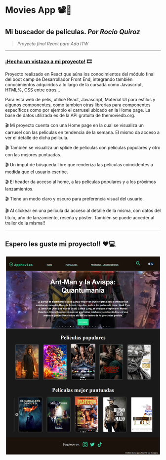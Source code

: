 # Movies App 📽🤗
## Mi buscador de películas. *Por Rocio Quiroz*
> *Proyecto final React para Ada ITW*   
---

### [¡Hecha un vistazo a mi proyecto!](https://vrocioquiroz.github.io/js-tp-generador-de-contrase-as/) 🎞   


Proyecto realizado en React que aúna los conocimientos del módulo final del boot camp de Desarrollador Front End, integrando también conocimientos adquiridos a lo largo de la cursada como Javascript, HTML%, CSS entre otros...

Para esta web de pelis, utilicé React, Javascript, Material UI para estilos y algunos componentes, como tambien otras librerias para componentes específicos como por ejemplo el carrusel ubicado en la Home page. La base de datos utilizada es de la API gratuita de themoviedb.org.

🎬 Mi proyecto cuenta con una Home page en la cual se visualiza un carrusel con las películas en tendencia de la semana. El mismo da acceso a ver el detalle de dicha película.   

🎬 También se visualiza un splide de películas con películas populares y otro con las mejores puntuadas.      

🎬 Un imput de búsqueda libre que renderiza las películas coincidentes a medida que el usuario escribe.   

🎬 El header da acceso al home, a las películas populares y a los próximos lanzamientos.   

🎬 Tiene un modo claro y oscuro para preferencia visual del usuario.   

🎬 Al clickear en una película da acceso al detalle de la misma, con datos del título, año de lanzamiento, reseña y póster. También se puede acceder al trailer de la misma!! 

---
## Espero les guste mi proyecto!! ❤💻   

![Movies App](src/assets/appMoviesCapture.png) 


